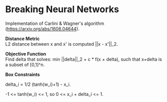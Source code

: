 # Breaking Neural Networks

Implementation of Carlini & Wagner's algorithm (https://arxiv.org/abs/1608.04644).

**Distance Metric**   
L2 distance between x and x' is computed ||x - x'||_2.

**Objective Function**   
Find delta that solves: min ||delta||_2 + c * f(x + delta), such that x+delta is a subset of [0,1]^n.

**Box Constraints**

delta_i = 1/2 (tanh(w_i)+1) - x_i.

-1 <= tanh(w_i) <= 1, so 0 <= x_i + delta_i <= 1.
